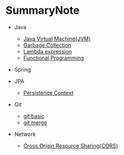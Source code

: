 # SummaryNote

- Java
  - [Java Virtual Machine(JVM)](javanotes/JVM.md)
  - [Garbage Collection](javanotes/GC.md)
  - [Lambda expression](javanotes/Lambda.md)
  - [Functional Programming](javanotes/FunctionalProgramming.md)

- Spring
- JPA
  - [Persistence Context](JPA/Persistence.md)

- Git
  - [git basic](Git/git_basic.md)
  - [git merge](Git/merge_method.md)

- Network
  - [Cross Origin Resource Sharing(CORS)](Network/CORS.md)
  